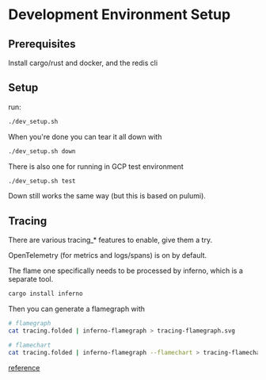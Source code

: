 # Development Environment Setup

## Prerequisites

Install cargo/rust and docker, and the redis cli

## Setup

run:

```bash
./dev_setup.sh
```

When you're done you can tear it all down with

```bash
./dev_setup.sh down
```

There is also one for running in GCP test environment

```bash
./dev_setup.sh test
```

Down still works the same way (but this is based on pulumi).

## Tracing

There are various tracing_* features to enable, give them a try.

OpenTelemetry (for metrics and logs/spans) is on by default.

The flame one specifically needs to be processed by inferno, which is a separate tool.

```bash
cargo install inferno
```

Then you can generate a flamegraph with

```bash
# flamegraph
cat tracing.folded | inferno-flamegraph > tracing-flamegraph.svg

# flamechart
cat tracing.folded | inferno-flamegraph --flamechart > tracing-flamechart.svg
```

[reference](https://github.com/tokio-rs/tracing/tree/master/tracing-flame#generating-the-image)
